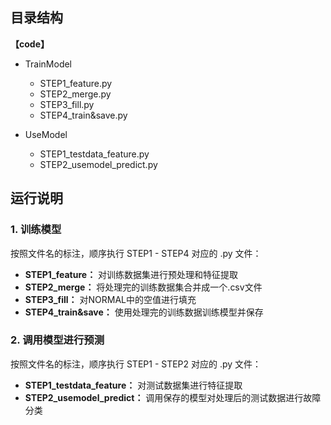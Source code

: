 ## 目录结构

**【code】**

* TrainModel

  * STEP1_feature.py
  * STEP2_merge.py
  * STEP3_fill.py
  * STEP4_train&save.py
    

* UseModel

  * STEP1_testdata_feature.py
  * STEP2_usemodel_predict.py
  

## 运行说明
### 1.  训练模型

按照文件名的标注，顺序执行 STEP1 - STEP4 对应的 .py 文件：

* **STEP1_feature：** 对训练数据集进行预处理和特征提取
* **STEP2_merge：** 将处理完的训练数据集合并成一个.csv文件
* **STEP3_fill：** 对NORMAL中的空值进行填充
* **STEP4_train&save：** 使用处理完的训练数据训练模型并保存


### 2. 调用模型进行预测

按照文件名的标注，顺序执行 STEP1 - STEP2 对应的 .py 文件：

* **STEP1_testdata_feature：** 对测试数据集进行特征提取
* **STEP2_usemodel_predict：** 调用保存的模型对处理后的测试数据进行故障分类



